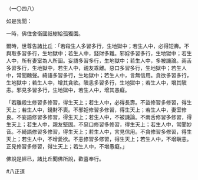（一〇四八）

如是我聞：

一時，佛住舍衛國祇樹給孤獨園。

爾時，世尊告諸比丘：「若殺生人多習多行，生地獄中；若生人中，必得短壽。不與取多習多行，生地獄中；若生人中，錢財多難。邪婬多習多行，生地獄中；若生人中，所有妻室為人所圖。妄語多習多行，生地獄中；若生人中，多被譏論。兩舌多習多行，生地獄中，若生人中，親友乖離。惡口多習多行，生地獄中；若生人中，常聞醜聲。綺語多習多行，生地獄中；若生人中，言無信用。貪欲多習多行，生地獄中；若生人中，增其貪欲。瞋恚多習多行，生地獄中；若生人中，增其瞋恚。邪見多習多行，生地獄中，若生人中，增其愚癡。

「若離殺生修習多修習，得生天上；若生人中，必得長壽。不盜修習多修習，得生天上；若生人中，錢財不喪。不邪婬修習多修習，得生天上；若生人中，妻室修良。不妄語修習多修習，得生天上；若生人中，不被譏論。不兩舌修習多修習，得生天上；若生人中，親友堅固。不惡口修習多修習，得生天上；若生人中，常聞妙音。不綺語修習多修習，得生天上；若生人中，言見信用。不貪修習多修習，得生天上；若生人中，不增愛欲。不恚修習多修習，得生天上；若生人中，不增瞋恚。正見修習多修習，得生天上；若生人中，不增愚癡。」

佛說是經已，諸比丘聞佛所說，歡喜奉行。



#八正道
